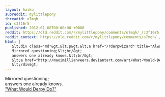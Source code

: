 ```yaml
---
layout: haiku
subreddit: mylittlepony
threadid: o7mqh
id: c3f16r5
published: 2012-01-08T00:00:00 +0000
reddit: https://old.reddit.com/r/mylittlepony/comments/o7mqh/_/c3f16r5
reddit_context: https://old.reddit.com/r/mylittlepony/comments/o7mqh/_/c3f16r5?context=3
html: |
   &lt;div class="md"&gt;&lt;p&gt;&lt;a href="/rderpwizard" title="Always Relevant / Hidden Palette Of Wisdom / Paper Bag Princess"&gt;&lt;/a&gt; 
   Mirrored questioning;&lt;br/&gt;
   answers one already knows.&lt;br/&gt;
   &lt;a href="http://maximillianveers.deviantart.com/art/What-Would-Derpy-Do-209767019"&gt;&amp;quot;What Would Derpy Do?&amp;quot;&lt;/a&gt;&lt;/p&gt;
   &lt;/div&gt;
---
```


[](/rderpwizard "Always Relevant / Hidden Palette Of Wisdom / Paper Bag Princess") 
Mirrored questioning;  
answers one already knows.  
["What Would Derpy Do?"](http://maximillianveers.deviantart.com/art/What-Would-Derpy-Do-209767019)